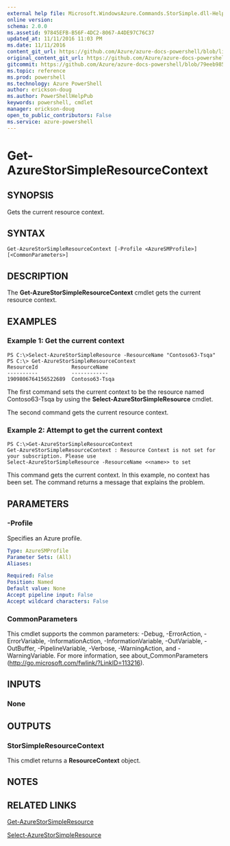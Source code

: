 ```yaml
---
external help file: Microsoft.WindowsAzure.Commands.StorSimple.dll-Help.xml
online version: 
schema: 2.0.0
ms.assetid: 97845EFB-B56F-4DC2-8067-A4DE97C76C37
updated_at: 11/11/2016 11:03 PM
ms.date: 11/11/2016
content_git_url: https://github.com/Azure/azure-docs-powershell/blob/live/azureps-cmdlets-docs/ServiceManagement/Azure.StorSimple/v2.1.0/Get-AzureStorSimpleResourceContext.md
original_content_git_url: https://github.com/Azure/azure-docs-powershell/blob/live/azureps-cmdlets-docs/ServiceManagement/Azure.StorSimple/v2.1.0/Get-AzureStorSimpleResourceContext.md
gitcommit: https://github.com/Azure/azure-docs-powershell/blob/79eeb985ea480979357fb4695832a0c3d29a48bf/azureps-cmdlets-docs/ServiceManagement/Azure.StorSimple/v2.1.0/Get-AzureStorSimpleResourceContext.md
ms.topic: reference
ms.prod: powershell
ms.technology: Azure PowerShell
author: erickson-doug
ms.author: PowerShellHelpPub
keywords: powershell, cmdlet
manager: erickson-doug
open_to_public_contributors: False
ms.service: azure-powershell
---
```


# Get-AzureStorSimpleResourceContext

## SYNOPSIS
Gets the current resource context.

## SYNTAX

```
Get-AzureStorSimpleResourceContext [-Profile <AzureSMProfile>] [<CommonParameters>]
```

## DESCRIPTION
The **Get-AzureStorSimpleResourceContext** cmdlet gets the current resource context.

## EXAMPLES

### Example 1: Get the current context
```
PS C:\>Select-AzureStorSimpleResource -ResourceName "Contoso63-Tsqa" 
PS C:\> Get-AzureStorSimpleResourceContext
ResourceId           ResourceName
----------           ------------
1909806764156522689  Contoso63-Tsqa
```

The first command sets the current context to be the resource named Contoso63-Tsqa by using the **Select-AzureStorSimpleResource** cmdlet.

The second command gets the current resource context.

### Example 2: Attempt to get the current context
```
PS C:\>Get-AzureStorSimpleResourceContext
Get-AzureStorSimpleResourceContext : Resource Context is not set for your subscription. Please use
Select-AzureStorSimpleResource -ResourceName <<name>> to set
```

This command gets the current context.
In this example, no context has been set.
The command returns a message that explains the problem.

## PARAMETERS

### -Profile
Specifies an Azure profile.

```yaml
Type: AzureSMProfile
Parameter Sets: (All)
Aliases: 

Required: False
Position: Named
Default value: None
Accept pipeline input: False
Accept wildcard characters: False
```

### CommonParameters
This cmdlet supports the common parameters: -Debug, -ErrorAction, -ErrorVariable, -InformationAction, -InformationVariable, -OutVariable, -OutBuffer, -PipelineVariable, -Verbose, -WarningAction, and -WarningVariable. For more information, see about_CommonParameters (http://go.microsoft.com/fwlink/?LinkID=113216).

## INPUTS

### None

## OUTPUTS

### StorSimpleResourceContext
This cmdlet returns a **ResourceContext** object.

## NOTES

## RELATED LINKS

[Get-AzureStorSimpleResource](xref:ServiceManagement/Azure.StorSimple/v2.1.0/Get-AzureStorSimpleResource.md)

[Select-AzureStorSimpleResource](xref:ServiceManagement/Azure.StorSimple/v2.1.0/Select-AzureStorSimpleResource.md)


